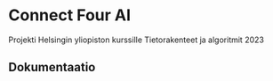 # Connect Four AI

Projekti Helsingin yliopiston kurssille Tietorakenteet ja algoritmit 2023

## Dokumentaatio

